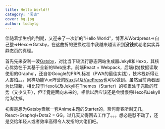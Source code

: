```yaml
---
title: Hello World!!
category: "闲谈"
cover: bg.jpg
author: todaylg
---
```


伴随着学生机的到期，又迎来了一次新的"Hello World"，博客从Wordpress=>自己整=>Hexo=>Gatsby，在这曲折的更换过程中我越来越认识到**没钱**就老老实实弄静态页的真理。

首先先来安利一波[Gatsby](https://github.com/gatsbyjs/gatsby)，对比当下较流行静态网站生成器Jekyll和Hexo，其核心优势在于其基于全新的Web技术，前端React + Webpack，后端(伪)数据读取使用的Graphql，还自带Google的PRPL标准（PWA的最佳实践），技术栈新得让人害怕。。。同样功能Vue阵营的[Nuxt](https://github.com/nuxt/nuxt.js)以及[VuePress](https://github.com/vuejs/vuepress)也可以做到。虽然当前两者因为比较新，相比较于Hexo以及Jekyll在Themes（Starter）的积累处于完败的阵势（又少又丑），但毕竟是面向未来的，相信以后应该还是会慢慢将Hexo和Jekyll给淘汰掉。

初衷是想为Gatsby贡献一套Anime主题的Starter的，奈何青春所剩无几，React+Graphql+Dota2 = GG。过几天又得回去工作了。。。想必是怼不动了，还是交给年轻人或者效率高得令人发指的大佬们吧。
